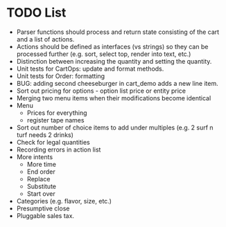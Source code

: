 # TODO List

* Parser functions should process and return state consisting of the cart and a list of actions.
* Actions should be defined as interfaces (vs strings) so they can be processed further (e.g. sort, select top, render into text, etc.)
* Distinction between increasing the quantity and setting the quantity.
* Unit tests for CartOps: update and format methods.
* Unit tests for Order: formatting
* BUG: adding second cheeseburger in cart_demo adds a new line item.
* Sort out pricing for options - option list price or entity price
* Merging two menu items when their modifications become identical
* Menu
  * Prices for everything
  * register tape names
* Sort out number of choice items to add under multiples (e.g. 2 surf n turf needs 2 drinks)
* Check for legal quantities
* Recording errors in action list
* More intents
    * More time
    * End order
    * Replace
    * Substitute
    * Start over
* Categories (e.g. flavor, size, etc.)
* Presumptive close
* Pluggable sales tax.